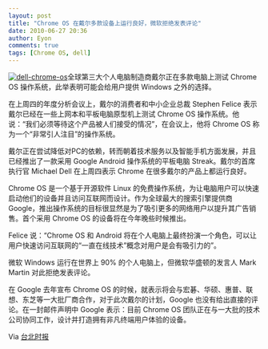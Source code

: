 ```yaml
---
layout: post
title: "Chrome OS 在戴尔多款设备上运行良好，微软拒绝发表评论"
date: 2010-06-27 20:36
author: Eyon
comments: true
tags: [Chrome OS, dell]
---
```

<a href="http://img.chromi.org/2010/06/dell-chrome-os.png">![](http://img.chromi.org/2010/06/dell-chrome-os.png "dell-chrome-os")</a>全球第三大个人电脑制造商戴尔正在多款电脑上测试 Chrome OS 操作系统，此举表明可能会给用户提供 Windows 之外的选择。

在上周四的年度分析会议上，戴尔的消费者和中小企业总裁 Stephen Felice 表示戴尔已经在一些上网本和平板电脑原型机上测试 Chrome OS 操作系统。他说：“我们必须等待这个产品被人们接受的情况”，在会议上，他将 Chrome OS 称为一个“非常引人注目”的操作系统。

戴尔正在尝试降低对PC的依赖，转而朝着技术服务以及智能手机方面发展，并且已经推出了一款采用 Google Android 操作系统的平板电脑 Streak。戴尔的首席执行官 Michael Dell 在上周四表示 Chrome 在很多戴尔的产品上都运行良好。

Chrome OS 是一个基于开源软件 Linux 的免费操作系统，为让电脑用户可以快速启动他们的设备并且访问互联网而设计。作为全球最大的搜索引擎提供商 Google，推出操作系统的目标很显然是为了吸引更多的网络用户以提升其广告销售。首个采用 Chrome OS 的设备将在今年晚些时候推出。

Felice 说：“Chrome OS 和 Android 将在个人电脑上最终扮演一个角色，可以让用户快速访问互联网的“一直在线技术”概念对用户是会有吸引力的”。

微软 Windows 运行在世界上 90% 的个人电脑上，但微软华盛顿的发言人 Mark Martin 对此拒绝发表评论。

在 Google 去年宣布 Chrome OS 的时候，就表示将会与宏碁、华硕、惠普、联想、东芝等一大批厂商合作，对于此次戴尔的计划，Google 也没有给出直接的评论。在一封邮件声明中 Google 表示：目前 Chrome OS 团队正在与一大批的技术公司协同工作，设计并打造拥有非凡终端用户体验的设备。

Via [台北时报](http://taipeitimes.com/News/biz/archives/2010/06/27/2003476483)
